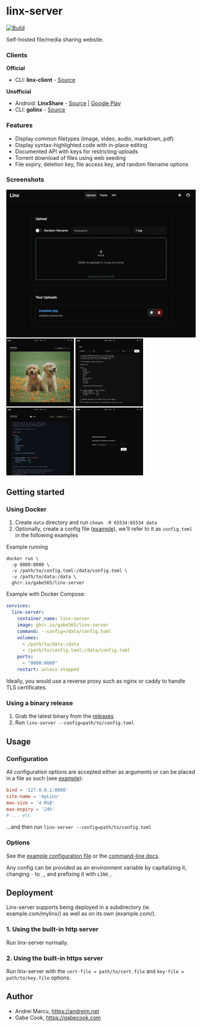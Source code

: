 # linx-server

[![Build](https://github.com/gabe565/linx-server/actions/workflows/build.yaml/badge.svg)](https://github.com/gabe565/linx-server/actions/workflows/build.yaml)

Self-hosted file/media sharing website.

### Clients
**Official**
- CLI: **linx-client** - [Source](https://github.com/andreimarcu/linx-client)

**Unofficial**
- Android: **LinxShare** - [Source](https://github.com/iksteen/LinxShare/) | [Google Play](https://play.google.com/store/apps/details?id=org.thegraveyard.linxshare)
- CLI: **golinx** - [Source](https://github.com/mutantmonkey/golinx)


### Features
- Display common filetypes (image, video, audio, markdown, pdf)  
- Display syntax-highlighted code with in-place editing
- Documented API with keys for restricting uploads
- Torrent download of files using web seeding
- File expiry, deletion key, file access key, and random filename options


### Screenshots
<picture>
  <source media="(prefers-color-scheme: light)" srcset="assets/readme/upload_light.webp">
  <img width="730" src="assets/readme/upload_dark.webp">
</picture>
<br>
<picture>
  <source media="(prefers-color-scheme: light)" srcset="assets/readme/image_file_light.webp">
  <img width="180" src="assets/readme/image_file_dark.webp">
</picture> <picture>
  <source media="(prefers-color-scheme: light)" srcset="assets/readme/paste_light.webp">
  <img width="180" src="assets/readme/paste_dark.webp">
</picture> <picture>
  <source media="(prefers-color-scheme: light)" srcset="assets/readme/text_file_light.webp">
  <img width="180" src="assets/readme/text_file_dark.webp">
</picture> <picture>
  <source media="(prefers-color-scheme: light)" srcset="assets/readme/auth_light.webp">
  <img width="180" src="assets/readme/auth_dark.webp">
</picture>

## Getting started

### Using Docker
1. Create `data` directory and run `chown -R 65534:65534 data`
2. Optionally, create a config file ([example](config_example.toml)), we'll refer to it as `config.toml` in the following examples

Example running
```shell
docker run \
  -p 8080:8080 \
  -v /path/to/config.toml:/data/config.toml \
  -v /path/to/data:/data \
  ghcr.io/gabe565/linx-server
```

Example with Docker Compose:
```yaml
services:
  linx-server:
    container_name: linx-server
    image: ghcr.io/gabe565/linx-server
    command: --config=/data/config.toml
    volumes:
      - /path/to/data:/data
      - /path/to/config.toml:/data/config.toml
    ports:
      - "8080:8080"
    restart: unless-stopped
```
Ideally, you would use a reverse proxy such as nginx or caddy to handle TLS certificates.

### Using a binary release

1. Grab the latest binary from the [releases](https://github.com/gabe565/linx-server/releases)
2. Run `linx-server --config=path/to/config.toml`


## Usage

### Configuration
All configuration options are accepted either as arguments or can be placed in a file as such (see [example](config_example.toml)):
```toml
bind = '127.0.0.1:8080'
site-name = 'myLinx'
max-size = '4 MiB'
max-expiry = '24h'
# ... etc
```
...and then run `linx-server --config=path/to/config.toml`

### Options
See the [example configuration file](config_example.toml) or the [command-line docs](docs/linx-server.md).

Any config can be provided as an environment variable by capitalizing it, changing `-` to `_`, and prefixing it with `LINX_`.

## Deployment
Linx-server supports being deployed in a subdirectory (ie. example.com/mylinx/) as well as on its own (example.com/).


### 1. Using the built-in http server
Run linx-server normally.

### 2. Using the built-in https server
Run linx-server with the `cert-file = path/to/cert.file` and `key-file = path/to/key.file` options.

## Author
- Andrei Marcu, https://andreim.net
- Gabe Cook, https://gabecook.com
